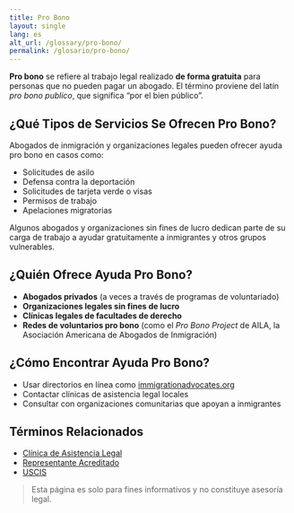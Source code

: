 ```yaml
---
title: Pro Bono
layout: single
lang: es
alt_url: /glossary/pro-bono/
permalink: /glosario/pro-bono/
---
```


**Pro bono** se refiere al trabajo legal realizado **de forma gratuita** para personas que no pueden pagar un abogado. El término proviene del latín *pro bono publico*, que significa “por el bien público”.

## ¿Qué Tipos de Servicios Se Ofrecen Pro Bono?

Abogados de inmigración y organizaciones legales pueden ofrecer ayuda pro bono en casos como:

- Solicitudes de asilo  
- Defensa contra la deportación  
- Solicitudes de tarjeta verde o visas  
- Permisos de trabajo  
- Apelaciones migratorias

Algunos abogados y organizaciones sin fines de lucro dedican parte de su carga de trabajo a ayudar gratuitamente a inmigrantes y otros grupos vulnerables.

## ¿Quién Ofrece Ayuda Pro Bono?

- **Abogados privados** (a veces a través de programas de voluntariado)  
- **Organizaciones legales sin fines de lucro**  
- **Clínicas legales de facultades de derecho**  
- **Redes de voluntarios pro bono** (como el *Pro Bono Project* de AILA, la Asociación Americana de Abogados de Inmigración)

## ¿Cómo Encontrar Ayuda Pro Bono?

- Usar directorios en línea como [immigrationadvocates.org](https://www.immigrationadvocates.org/nonprofit/legaldirectory/)  
- Contactar clínicas de asistencia legal locales  
- Consultar con organizaciones comunitarias que apoyan a inmigrantes

## Términos Relacionados

- [Clínica de Asistencia Legal](/glosario/clinica-de-asistencia-legal/)  
- [Representante Acreditado](/glosario/representante-acreditado/)  
- [USCIS](/glosario/uscis/)

> Esta página es solo para fines informativos y no constituye asesoría legal.